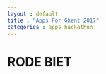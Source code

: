 ```yaml
---
layout : default
title : "Apps For Ghent 2017"
categories : apps hackathon
---
```


RODE BIET
========